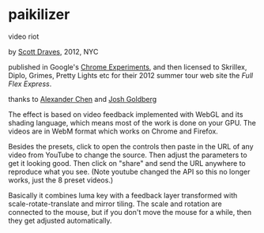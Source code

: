 # paikilizer
video riot

by [Scott Draves](http://ScottDraves.com), 2012, NYC

published in Google's [Chrome Experiments](https://www.chromeexperiments.com/experiment/the-paikilizer),
and then licensed to Skrillex, Diplo, Grimes, Pretty Lights etc for their 2012 summer tour web site the *Full Flex Express*.

thanks to [Alexander Chen](http://chenalexander.com) and
[Josh Goldberg](http://www.goldbergs.com/)

The effect is based on video feedback implemented with WebGL and its
shading language, which means most of the work is done on your GPU.
The videos are in WebM format which works on Chrome and Firefox.

Besides the presets, click to open the controls then paste in the URL
of any video from YouTube to change the source.  Then adjust the
parameters to get it looking good.  Then click on "share" and send the
URL anywhere to reproduce what you see. (Note youtube changed the API so this no longer works, just the 8 preset videos.)

Basically it combines luma key with a feedback layer transformed with
scale-rotate-translate and mirror tiling.  The scale and rotation are
connected to the mouse, but if you don't move the mouse for a while,
then they get adjusted automatically.
